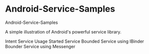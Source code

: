 # Android-Service-Samples
Android-Service-Samples

A simple illustration of Android's powerful service library.


Intent Service Usage
Started Service
Bounded Service using IBinder
Bounder Service using Messenger
